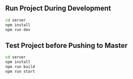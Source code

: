 ## Run Project During Development

```sh
cd server
npm install
npm run dev
```

## Test Project before Pushing to Master

```sh
cd server
npm install
npm run build
npm run start
```
